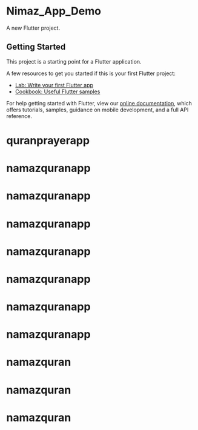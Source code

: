 # Nimaz_App_Demo

A new Flutter project.

## Getting Started

This project is a starting point for a Flutter application.

A few resources to get you started if this is your first Flutter project:

- [Lab: Write your first Flutter app](https://flutter.dev/docs/get-started/codelab)
- [Cookbook: Useful Flutter samples](https://flutter.dev/docs/cookbook)

For help getting started with Flutter, view our
[online documentation](https://flutter.dev/docs), which offers tutorials,
samples, guidance on mobile development, and a full API reference.
# quranprayerapp
# namazquranapp
# namazquranapp
# namazquranapp
# namazquranapp
# namazquranapp
# namazquranapp
# namazquranapp
# namazquran
# namazquran
# namazquran
